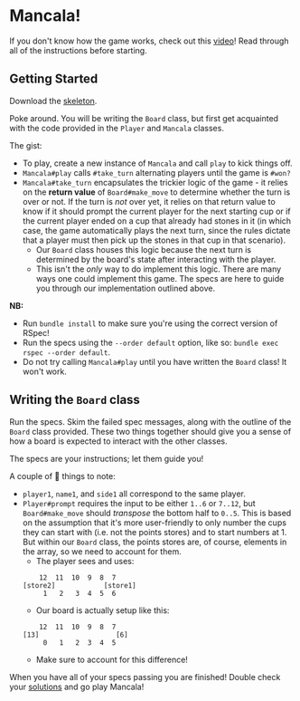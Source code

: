 # Mancala!

If you don't know how the game works, check out this [video][how-to-video]! Read
through all of the instructions before starting.

[how-to-video]: https://www.youtube.com/watch?v=-A-djjimCcM

## Getting Started

Download the [skeleton][mancala-skeleton].

Poke around. You will be writing the `Board` class, but first get acquainted
with the code provided in the `Player` and `Mancala` classes.

The gist:
* To play, create a new instance of `Mancala` and call `play` to kick things off.
* `Mancala#play` calls `#take_turn` alternating players until the game is `#won?`
* `Mancala#take_turn` encapsulates the trickier logic of the game - it relies on
the **return value** of `Board#make_move` to determine whether the turn is over
or not. If the turn is *not* over yet, it relies on that return value to know if
it should prompt the current player for the next starting cup or if the current
player ended on a cup that already had stones in it (in which case, the game
automatically plays the next turn, since the rules dictate that a player must
then pick up the stones in that cup in that scenario).
  * Our `Board` class houses this logic because the next turn is determined by the board's state after interacting with the player.
  * This isn't the *only* way to do implement this logic. There are many ways one
  could implement this game. The specs are here to guide you through our
  implementation outlined above.

**NB:**
 + Run `bundle install` to make sure you're using the correct version of RSpec!
 + Run the specs using the `--order default` option, like so: `bundle exec rspec --order default`.
 + Do not try calling `Mancala#play` until you have written the `Board` class! It won't work.

[mancala-skeleton]: ./skeleton.zip?raw=true

## Writing the `Board` class

Run the specs. Skim the failed spec messages, along with the outline of the
`Board` class provided. These two things together should give you a sense of how
a board is expected to interact with the other classes.

The specs are your instructions; let them guide you!

A couple of :key: things to note:
 * `player1`, `name1`, and `side1` all correspond to the same player.
 * `Player#prompt` requires the input to be either `1..6` or `7..12`, but `Board#make_move` should *transpose* the bottom half to `0..5`. This is based on the assumption that it's more user-friendly to only number the cups they can start with (i.e. not the points stores) and to start numbers at 1. But within our `Board` class, the points stores are, of course, elements in the array, so we need to account for them.
   * The player sees and uses:
   ```
       12  11  10  9  8  7
   [store2]            [store1]
        1   2   3  4  5  6
   ```
   * Our board is actually setup like this:
   ```
       12  11  10  9  8  7
   [13]                   [6]
        0   1   2  3  4  5
   ```
   * Make sure to account for this difference!

When you have all of your specs passing you are finished! Double check your [solutions][mancala-solutions] and go play Mancala!

[mancala-solutions]: ../../solution/mancala/solution
